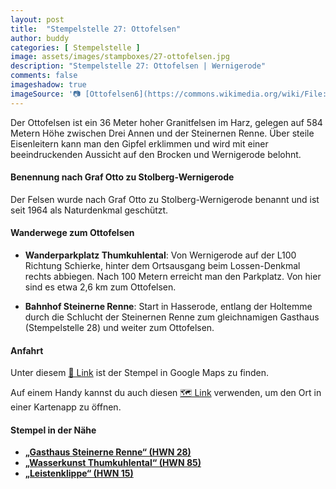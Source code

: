 ```yaml
---
layout: post
title:  "Stempelstelle 27: Ottofelsen"
author: buddy
categories: [ Stempelstelle ]
image: assets/images/stampboxes/27-ottofelsen.jpg
description: "Stempelstelle 27: Ottofelsen | Wernigerode"
comments: false
imageshadow: true
imageSource: '📷 [Ottofelsen6](https://commons.wikimedia.org/wiki/File:Ottofelsen6.jpg) von <a href="https://de.wikipedia.org/wiki/Benutzer:Dennis_Siebert" class="extiw" title="de:Benutzer:Dennis Siebert">Dennis Siebert</a> unter Lizenz [CC BY-SA 3.0](https://creativecommons.org/licenses/by-sa/3.0)'
---
```


Der Ottofelsen ist ein 36 Meter hoher Granitfelsen im Harz, gelegen auf 584 Metern Höhe zwischen Drei Annen und der Steinernen Renne. Über steile Eisenleitern kann man den Gipfel erklimmen und wird mit einer beeindruckenden Aussicht auf den Brocken und Wernigerode belohnt.

#### Benennung nach Graf Otto zu Stolberg-Wernigerode

Der Felsen wurde nach Graf Otto zu Stolberg-Wernigerode benannt und ist seit 1964 als Naturdenkmal geschützt.

#### Wanderwege zum Ottofelsen

- **Wanderparkplatz Thumkuhlental**: Von Wernigerode auf der L100 Richtung Schierke, hinter dem Ortsausgang beim Lossen-Denkmal rechts abbiegen. Nach 100 Metern erreicht man den Parkplatz. Von hier sind es etwa 2,6 km zum Ottofelsen.

- **Bahnhof Steinerne Renne**: Start in Hasserode, entlang der Holtemme durch die Schlucht der Steinernen Renne zum gleichnamigen Gasthaus (Stempelstelle 28) und weiter zum Ottofelsen.

#### Anfahrt

Unter diesem [📍 Link](https://www.google.com/maps/dir/?api=1&origin=&destination=51.79669%2C%2010.71195) ist der Stempel in Google Maps zu finden.

<div class="android-only">
  Auf einem Handy kannst du auch diesen 
  <a href="geo:51.79669,10.71195">🗺️ Link</a> 
  verwenden, um den Ort in einer Kartenapp zu öffnen.
  <p></p>
</div>

#### Stempel in der Nähe

- [**„Gasthaus Steinerne Renne“ (HWN 28)**](/stempelstelle-28-gasthaus-steinerne-renne)
- [**„Wasserkunst Thumkuhlental“ (HWN 85)**](/stempelstelle-85-wasserkunst-thumkuhlental)
- [**„Leistenklippe“ (HWN 15)**](/stempelstelle-15-leistenklippe)
